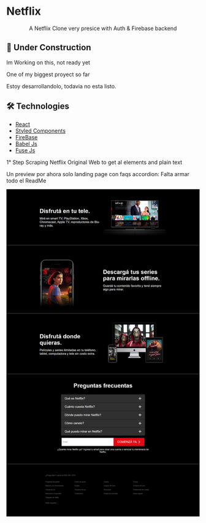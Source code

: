 # Netflix

<p align="center">A Netflix Clone very presice with Auth & Firebase backend</p>

## 🚧 Under Construction
Im Working on this, not ready yet

One of my biggest proyect so far

Estoy desarrollandolo, todavia no esta listo. 

## 🛠️ Technologies

<ul>
  <li><a href="https://reactjs.org/">React</a></li>
  <li><a href="https://styled-components.com/">Styled Components</a></li>
  <li><a href="https://firebase.google.com/">FireBase</a></li>
<li><a href="https://babeljs.io/">Babel Js</a></li>
<li><a href="https://babeljs.io/">Fuse Js</a></li>
</ul>

1° Step Scraping Netflix Original Web to get al elements and plain text

Un preview por ahora solo landing page con faqs accordion: Falta armar todo el ReadMe

<div align="center">
  <img src="https://github.com/GuidoFavara/Netflix-Clone/blob/master/Preview.png?raw=true"/>
</div>